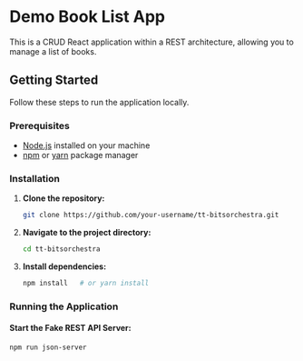 # Demo Book List App

This is a CRUD React application within a REST architecture, allowing you to manage a list of books.

## Getting Started

Follow these steps to run the application locally.

### Prerequisites

- [Node.js](https://nodejs.org/) installed on your machine
- [npm](https://www.npmjs.com/) or [yarn](https://yarnpkg.com/) package manager

### Installation

1. **Clone the repository:**

    ```bash
    git clone https://github.com/your-username/tt-bitsorchestra.git
    ```

2. **Navigate to the project directory:**

    ```bash
    cd tt-bitsorchestra
    ```

3. **Install dependencies:**

    ```bash
    npm install   # or yarn install
    ```

### Running the Application

#### Start the Fake REST API Server:

```bash
npm run json-server
